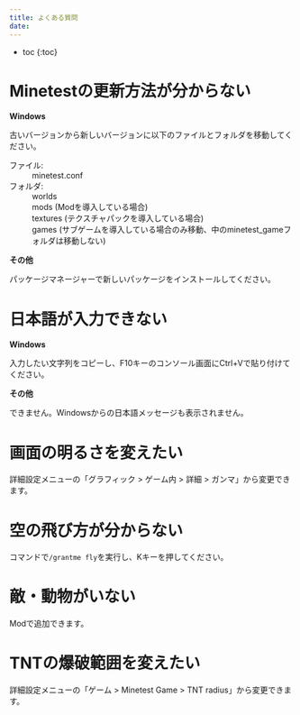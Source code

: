 ```yaml
---
title: よくある質問
date:
---
```


- toc
{:toc}

# Minetestの更新方法が分からない

**Windows**

古いバージョンから新しいバージョンに以下のファイルとフォルダを移動してください。

<dl>
  <dt>ファイル:</dt>
  <dd>minetest.conf</dd>

  <dt>フォルダ:</dt>
  <dd>
    worlds<br>
    mods (Modを導入している場合)<br>
    textures (テクスチャパックを導入している場合)<br>
    games (サブゲームを導入している場合のみ移動、中のminetest_gameフォルダは移動しない)
  </dd>
</dl>

**その他**

パッケージマネージャーで新しいパッケージをインストールしてください。

# 日本語が入力できない

**Windows**

入力したい文字列をコピーし、F10キーのコンソール画面にCtrl+Vで貼り付けてください。

**その他**

できません。Windowsからの日本語メッセージも表示されません。

# 画面の明るさを変えたい

詳細設定メニューの「グラフィック > ゲーム内 > 詳細 > ガンマ」から変更できます。

# 空の飛び方が分からない

コマンドで`/grantme fly`を実行し、Kキーを押してください。

# 敵・動物がいない

Modで追加できます。

# TNTの爆破範囲を変えたい

詳細設定メニューの「ゲーム > Minetest Game > TNT radius」から変更できます。
